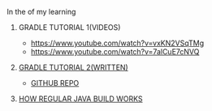 In the of my learning


1. GRADLE TUTORIAL 1(VIDEOS)
    +  https://www.youtube.com/watch?v=vxKN2VSqTMg
    +  https://www.youtube.com/watch?v=7alCuE7cNVQ

2. [GRADLE TUTORIAL 2(WRITTEN)](https://www.petrikainulainen.net/getting-started-with-gradle/)    
    + [GITHUB REPO](https://github.com/pkainulainen/gradle-examples/tree/master/first-java-project)
3. [HOW REGULAR JAVA BUILD WORKS](https://stackoverflow.com/questions/2650168/building-vs-compiling-java)
